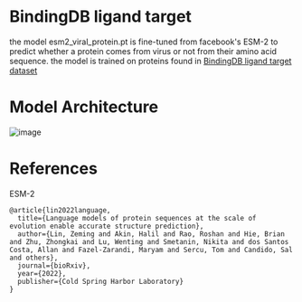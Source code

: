 # BindingDB ligand target

the model esm2_viral_protein.pt is fine-tuned from facebook's ESM-2 to predict whether a protein comes from virus or not from their amino acid sequence. the model is trained on proteins found in <a href='https://library.ucsd.edu/dc/object/bb6496315b'>BindingDB ligand target dataset</a>

# Model Architecture
![image](https://github.com/warastra/ligand_target_prediction/assets/36398445/a3580417-a402-4c0c-9f07-4775a4777f12)


# References
ESM-2
```
@article{lin2022language,
  title={Language models of protein sequences at the scale of evolution enable accurate structure prediction},
  author={Lin, Zeming and Akin, Halil and Rao, Roshan and Hie, Brian and Zhu, Zhongkai and Lu, Wenting and Smetanin, Nikita and dos Santos Costa, Allan and Fazel-Zarandi, Maryam and Sercu, Tom and Candido, Sal and others},
  journal={bioRxiv},
  year={2022},
  publisher={Cold Spring Harbor Laboratory}
}
```
